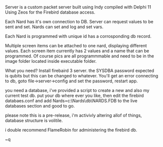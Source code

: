 Server is a custom packet server built using Indy compiled with Delphi 11
Using Zeos for the Firebird database access.

Each Nard has it's own connection to DB.
Server can request values to be sent and set.
Nards can set and log and set vars.

Each Nard is programmed with unique id has a corrosponding db record.

Multiple screen items can be attached to one nard, displaying different values.
Each screen item currently has 2 values and a name that can be programmed.
Of course pics are all programmmable and need to be in the image folder located inside executable folder.

What you need?
Install firebaird 3 server.
the SYSDBA password expected is qubits but this can be changed to whatever.
You'll get an error connecting to db, goto file->server->config and set the password, restart app.

you need a database, i've provided a script to create a new and also my current test db.
put your db where ever you like, then edit the firebird databaes.conf and add
Nards=c:\Nards\db\NARDS.FDB
to the live databases section and good to go.

please note this is a pre-release, i'm activivly altering allof of things, database structure is volitile.

i double recommend FlameRobin for administering the firebird db.

~q



